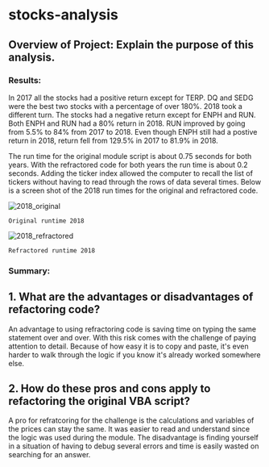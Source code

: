 # stocks-analysis

## Overview of Project: Explain the purpose of this analysis.

### Results: 

In 2017 all the stocks had a positive return except for TERP. DQ and SEDG were the best two stocks with a percentage of over 180%. 2018 took a different turn. The stocks had a negative return except for ENPH and RUN. Both ENPH and RUN had a 80% return in 2018. RUN improved by going from 5.5% to 84% from 2017 to 2018. Even though ENPH still had a postive return in 2018, return fell from 129.5% in 2017 to 81.9% in 2018. 

The run time for the original module script is about 0.75 seconds for both years. With the refractored code for both years the run time is about 0.2 seconds. Adding the ticker index allowed the computer to recall the list of tickers without having to read through the rows of data several times. Below is a screen shot of the 2018 run times for the original and refractored code. 
	
![2018_original](https://user-images.githubusercontent.com/82127584/117237571-da3b2e80-adf0-11eb-80a9-8ac061780c38.PNG)
	
	Original runtime 2018
	
![2018_refractored](https://user-images.githubusercontent.com/82127584/117237076-c4793980-adef-11eb-8b50-70b3a07887ae.PNG)

	Refractored runtime 2018

### Summary: 

## 1. What are the advantages or disadvantages of refactoring code?

An advantage to using refractoring code is saving time on typing the same statement over and over. With this risk comes with the challenge of paying attention to detail. Because of how easy it is to copy and paste, it's even harder to walk through the logic if you know it's already worked somewhere else. 
	
## 2. How do these pros and cons apply to refactoring the original VBA script?
 
 A pro for refratcoring for the challenge is the calculations and variables of the prices can stay the same. It was easier to read and understand since the logic was used during the module. The disadvantage is finding yourself in a situation of having to debug several errors and time is easily wasted on searching for an answer.
	
	
